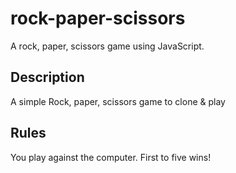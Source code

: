# rock-paper-scissors
A rock, paper, scissors game using JavaScript.
## Description
A simple Rock, paper, scissors game to clone & play
## Rules
You play against the computer. First to five wins!

